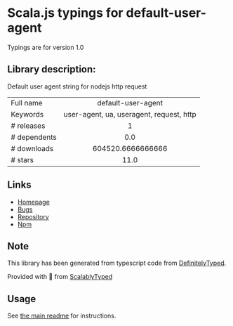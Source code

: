 
# Scala.js typings for default-user-agent

Typings are for version 1.0

## Library description:
Default user agent string for nodejs http request

|                    |                 |
| ------------------ | :-------------: |
| Full name          | default-user-agent |
| Keywords           | user-agent, ua, useragent, request, http |
| # releases         | 1 |
| # dependents       | 0.0 |
| # downloads        | 604520.6666666666 |
| # stars            | 11.0 |

## Links
- [Homepage](https://github.com/node-modules/default-user-agent)
- [Bugs](https://github.com/node-modules/default-user-agent/issues)
- [Repository](https://github.com/node-modules/default-user-agent)
- [Npm](https://www.npmjs.com/package/default-user-agent)
    


## Note
This library has been generated from typescript code from [DefinitelyTyped](https://definitelytyped.org).

Provided with :purple_heart: from [ScalablyTyped](https://github.com/oyvindberg/ScalablyTyped)

## Usage
See [the main readme](../../readme.md) for instructions.


